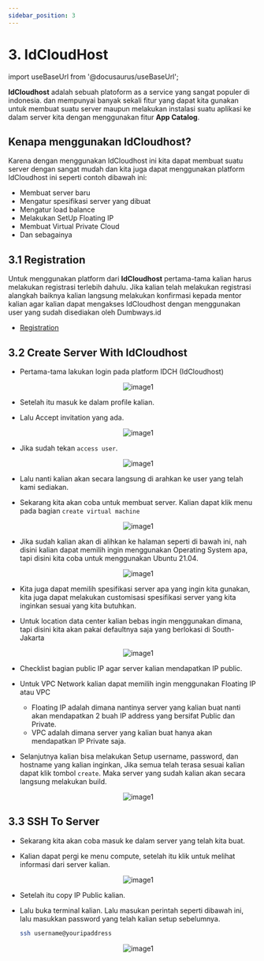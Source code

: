 ```yaml
---
sidebar_position: 3
---
```


# 3. IdCloudHost

import useBaseUrl from '@docusaurus/useBaseUrl';

**IdCloudhost** adalah sebuah platoform as a service yang sangat populer di indonesia. dan mempunyai banyak sekali fitur yang dapat kita gunakan untuk membuat suatu server maupun melakukan instalasi suatu aplikasi ke dalam server kita dengan menggunakan fitur **App Catalog**. 

## Kenapa menggunakan IdCloudhost?
Karena dengan menggunakan IdCloudhost ini kita dapat membuat suatu server dengan sangat mudah dan kita juga dapat menggunakan platform IdCloudhost ini seperti contoh dibawah ini:

- Membuat server baru
- Mengatur spesifikasi server yang dibuat
- Mengatur load balance
- Melakukan SetUp Floating IP
- Membuat Virtual Private Cloud
- Dan sebagainya

## 3.1 Registration
Untuk menggunakan platform dari **IdCloudhost** pertama-tama kalian harus melakukan registrasi terlebih dahulu. Jika kalian telah melakukan registrasi alangkah baiknya kalian langsung melakukan konfirmasi kepada mentor kalian agar kalian dapat mengakses IdCloudhost dengan menggunakan user yang sudah disediakan oleh Dumbways.id

- [Registration](https://console.idcloudhost.com/hub/login#signup)

## 3.2 Create Server With IdCloudhost

- Pertama-tama lakukan login pada platform IDCH (IdCloudhost)

  <center>
  <img alt="image1" src={useBaseUrl('img/docs/cloud1.png')} />
  </center>

- Setelah itu masuk ke dalam profile kalian.
- Lalu Accept invitation yang ada.

  <center>
  <img alt="image1" src={useBaseUrl('img/docs/cloud2.png')} />
  </center>

- Jika sudah tekan `access user`.

  <center>
  <img alt="image1" src={useBaseUrl('img/docs/cloud3.png')} />
  </center>

- Lalu nanti kalian akan secara langsung di arahkan ke user yang telah kami sediakan.
- Sekarang kita akan coba untuk membuat server. Kalian dapat klik menu pada bagian `create virtual machine`
  
  <center>
  <img alt="image1" src={useBaseUrl('img/docs/cloud4.png')} />
  </center>

- Jika sudah kalian akan di alihkan ke halaman seperti di bawah ini, nah disini kalian dapat memilih ingin menggunakan Operating System apa, tapi disini kita coba untuk menggunakan Ubuntu 21.04.

  <center>
  <img alt="image1" src={useBaseUrl('img/docs/cloud5.png')} />
  </center>

- Kita juga dapat memilih spesifikasi server apa yang ingin kita gunakan, kita juga dapat melakukan customisasi spesifikasi server yang kita inginkan sesuai yang kita butuhkan.
- Untuk location data center kalian bebas ingin menggunakan dimana, tapi disini kita akan pakai defaultnya saja yang berlokasi di South-Jakarta

  <center>
  <img alt="image1" src={useBaseUrl('img/docs/cloud6.png')} />
  </center>

- Checklist bagian public IP agar server kalian mendapatkan IP public.
- Untuk VPC Network kalian dapat memilih ingin menggunakan Floating IP atau VPC 
    - Floating IP adalah dimana nantinya server yang kalian buat nanti akan mendapatkan 2 buah IP address yang bersifat Public dan Private.
    - VPC adalah dimana server yang kalian buat hanya akan mendapatkan IP Private saja.
- Selanjutnya kalian bisa melakukan Setup username, password, dan hostname yang kalian inginkan, Jika semua telah terasa sesuai kalian dapat klik tombol `create`. Maka server yang sudah kalian akan secara langsung melakukan build.

  <center>
  <img alt="image1" src={useBaseUrl('img/docs/cloud7.png')} />
  </center>

## 3.3 SSH To Server

- Sekarang kita akan coba masuk ke dalam server yang telah kita buat.
- Kalian dapat pergi ke menu compute, setelah itu klik untuk melihat informasi dari server kalian.

  <center>
  <img alt="image1" src={useBaseUrl('img/docs/cloud8.png')} />
  </center>

- Setelah itu copy IP Public kalian.
- Lalu buka terminal kalian. Lalu masukan perintah seperti dibawah ini, lalu masukkan password yang telah kalian setup sebelumnya.

  ```bash
  ssh username@youripaddress
  ```

  <center>
  <img alt="image1" src={useBaseUrl('img/docs/cloud9.png')} />
  </center>